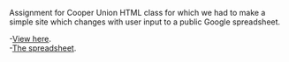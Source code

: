 Assignment for Cooper Union HTML class for which we had to make a simple site which changes with user input to a public Google spreadsheet.

-<a href="http://www.bhildebrand.com/stripey/stripey.html">View here</a>.<br>
-<a href="https://docs.google.com/spreadsheets/d/1Rdq5Kra6xrKIp6scSa5f8QQ8_rAoY7NItlNkBNze1Wc/edit#gid=0">The spreadsheet</a>.
